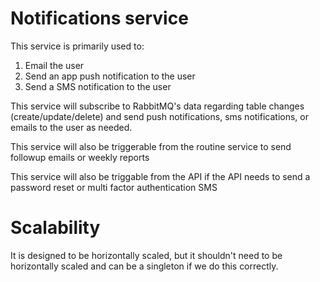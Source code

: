 # Notifications service

This service is primarily used to:
1. Email the user
2. Send an app push notification to the user
3. Send a SMS notification to the user

This service will subscribe to RabbitMQ's data regarding table changes (create/update/delete) and send push notifications, sms notifications, or emails to the user as needed.

This service will also be triggerable from the routine service to send followup emails or weekly reports

This service will also be triggable from the API if the API needs to send a password reset or multi factor authentication SMS

# Scalability
It is designed to be horizontally scaled, but it shouldn't need to be horizontally scaled and can be a singleton if we do this correctly.
